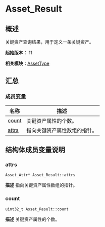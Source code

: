 # Asset_Result


## 概述

关键资产查询结果，用于定义一条关键资产。

**起始版本：** 11

**相关模块：**[AssetType](_asset_type.md)


## 汇总


### 成员变量

| 名称 | 描述 |
| -------- | -------- |
| [count](#count) | 关键资产属性的个数。 |
| [attrs](#attrs) | 指向关键资产属性数组的指针。 |


## 结构体成员变量说明


### attrs

```
Asset_Attr* Asset_Result::attrs
```
**描述**
指向关键资产属性数组的指针。


### count

```
uint32_t Asset_Result::count
```
**描述**
关键资产属性的个数。